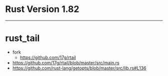 # Rust Version 1.82

<hr />

# rust_tail
- fork
  - https://github.com/17g/rtail
- https://github.com/17g/rtail/blob/master/src/main.rs
- https://github.com/rust-lang/getopts/blob/master/src/lib.rs#L136
